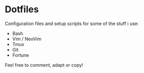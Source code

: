 # Dotfiles

Configuration files and setup scripts for some of the stuff i use:
* Bash
* Vim / NeoVim
* Tmux
* Git
* Fortune

Feel free to comment, adapt or copy!
